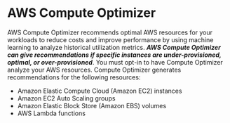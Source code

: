 # AWS Compute Optimizer 

AWS Compute Optimizer recommends optimal AWS resources for your workloads to reduce costs and improve performance by using machine learning to analyze historical utilization metrics. ***AWS Compute Optimizer can give recommendations if specific instances are under-provisioned, optimal, or over-provisioned***. You must opt-in to have Compute Optimizer analyze your AWS resources. Compute Optimizer generates recommendations for the following resources:
- Amazon Elastic Compute Cloud (Amazon EC2) instances
- Amazon EC2 Auto Scaling groups
- Amazon Elastic Block Store (Amazon EBS) volumes
- AWS Lambda functions
